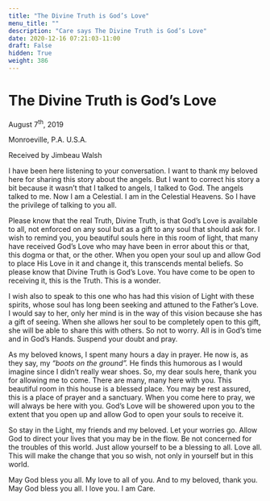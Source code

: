```yaml
---
title: "The Divine Truth is God’s Love"
menu_title: ""
description: "Care says The Divine Truth is God’s Love"
date: 2020-12-16 07:21:03-11:00
draft: False
hidden: True
weight: 386
---
```

# The Divine Truth is God’s Love

August 7<sup>th</sup>, 2019

Monroeville, P.A. U.S.A.

Received by Jimbeau Walsh

 

I have been here listening to your conversation. I want to thank my beloved here for sharing this story about the angels. But I want to correct his story a bit because it wasn’t that I talked to angels, I talked to God. The angels talked to me. Now I am a Celestial. I am in the Celestial Heavens. So I have the privilege of talking to you all. 

Please know that the real Truth, Divine Truth, is that God’s Love is available to all, not enforced on any soul but as a gift to any soul that should ask for. I wish to remind you, you beautiful souls here in this room of light, that many have received God’s Love who may have been in error about this or that, this dogma or that, or the other. When you open your soul up and allow God to place His Love in it and change it, this transcends mental beliefs. So please know that Divine Truth is God’s Love. You have come to be open to receiving it, this is the Truth. This is a wonder.

I wish also to speak to this one who has had this vision of Light with these spirits, whose soul has long been seeking and attuned to the Father’s Love. I would say to her, only her mind is in the way of this vision because she has a gift of seeing. When she allows her soul to be completely open to this gift, she will be able to share this with others. So not to worry. All is in God’s time and in God’s Hands. Suspend your doubt and pray. 

As my beloved knows, I spent many hours a day in prayer. He now is, as they say, my *“boots on the ground”.* He finds this humorous as I would imagine since I didn’t really wear shoes. So, my dear souls here, thank you for allowing me to come. There are many, many here with you. This beautiful room in this house is a blessed place. You may be rest assured, this is a place of prayer and a sanctuary. When you come here to pray, we will always be here with you. God’s Love will be showered upon you to the extent that you open up and allow God to open your souls to receive it. 

So stay in the Light, my friends and my beloved. Let your worries go. Allow God to direct your lives that you may be in the flow. Be not concerned for the troubles of this world. Just allow yourself to be a blessing to all. Love all. This will make the change that you so wish, not only in yourself but in this world.

May God bless you all. My love to all of you. And to my beloved, thank you. May God bless you all. I love you. I am Care.